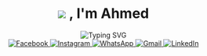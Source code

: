 <div align="center">
  <h1>
    <img src="https://svg-banners.vercel.app/api?type=glitch&text1=%20Hey&width=200&height=60&color1=28A9E0&color2=28A9E0"/> , I'm Ahmed
  </h1>

  <!-- الكلام الأزرق المتحرك -->
  <img src="https://readme-typing-svg.herokuapp.com?font=Fira+Code&size=22&pause=1000&color=28A9E0&center=true&vCenter=true&width=500&lines=Front-End+Developer;React+%7C+JavaScript+%7C+CSS+%7C+HTML;Always+Learning+New+Things" alt="Typing SVG" />
</div>
<div align="center">
  <a href="https://facebook.com/YOUR_FACEBOOK">
    <img src="https://img.shields.io/badge/-4267B2?style=square&logo=facebook&logoColor=white&scale=1.5" alt="Facebook"/>
  </a>
  <a href="https://instagram.com/YOUR_INSTAGRAM">
    <img src="https://img.shields.io/badge/-C13584?style=square&logo=instagram&logoColor=white&scale=1.5" alt="Instagram"/>
  </a>
  <a href="https://wa.me/201096790839">
    <img src="https://img.shields.io/badge/-25D366?style=square&logo=whatsapp&logoColor=white&scale=1.5" alt="WhatsApp"/>
  </a>
  <a href="mailto:mo879938@gmail.com">
    <img src="https://img.shields.io/badge/-D14836?style=square&logo=gmail&logoColor=white&scale=1.5" alt="Gmail"/>
  </a>
  <a href="https://www.linkedin.com/in/ahmed-mokhtar-a23a10372">
    <img src="https://img.shields.io/badge/-0A66C2?style=square&logo=linkedin&logoColor=white&scale=1.5" alt="LinkedIn"/>
  </a>
</div>

